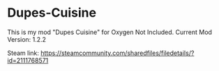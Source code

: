 # Dupes-Cuisine

This is my mod "Dupes Cuisine" for Oxygen Not Included. 
Current Mod Version: 1.2.2

Steam link: https://steamcommunity.com/sharedfiles/filedetails/?id=2111768571

